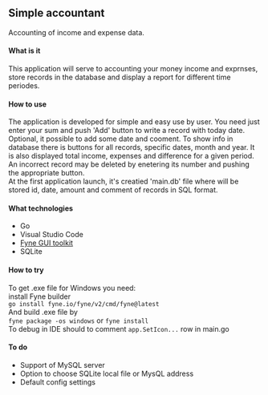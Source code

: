 <html>

<head>
    <h2>Simple accountant</h2>
    Accounting of income and expense data.
</head>

<body>
    <div>
        <h4>What is it</h4>
        <a>
            This application will serve to accounting your money income and exprnses, store records in the database and
            display a report for different time periodes.
        </a>
    </div>
    <h4>How to use</h4>
    <a>
        The application is developed for simple and easy use by user. You need just enter your sum and push 'Add' button
        to write a record with today date. Optional, it possible to add some date and cooment. To show info in database
        there is buttons for all records, specific dates, month and year. It is also displayed total income, expenses
        and difference for a given period. An incorrect record may be deleted by enetering its number and pushing the
        appropriate button.<br>
        At the first application launch, it's creatied 'main.db' file where will be stored id, date, amount and comment
        of records in SQL format.
    </a>
    <div>
        <h4>
            What technologies
        </h4>
        <a>
            <ul>
                <li>Go</li>
                <li>Visual Studio Code</li>
                <li><a href="https://fyne.io/">Fyne GUI toolkit</a></li>
                <li>SQLite</li>
            </ul>
        </a>
    </div>
    <h4>
        How to try
    </h4>
    <a>
        To get .exe file for Windows you need:<br>
        install Fyne builder<br>
        <code>go install fyne.io/fyne/v2/cmd/fyne@latest</code> <br>
        And build .exe file by<br>
        <code>fyne package -os windows</code> or <code>fyne install</code><br>
        To debug in IDE should to comment <code>app.SetIcon...</code> row in main.go
    </a>
    <div>
        <h4>
            To do
        </h4>
        <a>
            <ul>
                <li>Support of MySQL server</li>
                <li>Option to choose SQLite local file or MysQL address</li>
                <li>Default config settings</li>
            </ul>
        </a>
    </div>
</body>

</html>
